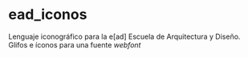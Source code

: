 ead_iconos
=========

Lenguaje iconográfico para la e[ad] Escuela de Arquitectura y Diseño. 
Glifos e íconos para una fuente *webfont*
